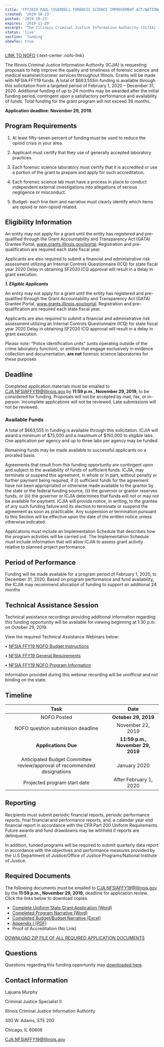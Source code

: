 ```yaml
---
title: 'FFY2019 PAUL COVERDELL FORENSIC SCIENCE IMPROVEMENT ACT/NATIONAL FORENSIC SCIENCE IMPROVEMENT ACT (NFSIA)'
created: '2019-10-23'
posted: '2019-10-23'
expires: '2019-11-29'
excerpt: 'The Illinois Criminal Justice Information Authority (ICJIA) is requesting proposals to help improve the quality and timeliness of forensic science and medical examiner/coroner services throughout Illinois. Grants will be made with NFSIA FFY19 funds. A total of $663,555in funding is available through this solicitation from a targeted period of February 1, 2020 – December 31, 2020. Additional funding of up to 24 months may be awarded after the initial funding period, contingent upon a satisfactory performance and availability of funds. Total funding for the grant program will not exceed 36 months.'
status: 'live'
section: 'funding'
showToc: true
---
```


[LINK TO NOFO](NFSIAFFY19NOFO.pdf) {.text-center .nofo-link}

The Illinois Criminal Justice Information Authority (ICJIA) is requesting proposals to help improve the quality and timeliness of forensic science and medical examiner/coroner services throughout Illinois. Grants will be made with NFSIA FFY19 funds. A total of $663,555in funding is available through this solicitation from a targeted period of February 1, 2020 – December 31, 2020. Additional funding of up to 24 months may be awarded after the initial funding period, contingent upon a satisfactory performance and availability of funds. Total funding for the grant program will not exceed 36 months.

**Application deadline: November 29, 2019.**

## Program Requirements

1.  At least fifty-seven percent of funding must be used to reduce the opioid crisis in your area.

2.  Applicant must certify that they use of generally accepted laboratory practices.

3.  Each forensic science laboratory must certify that it is accredited or use a portion of the grant to prepare and apply for such accreditation.

4.  Each forensic science lab must have a process in place to conduct independent external investigations into allegations of serious negligence or misconduct.

5.  Budget- each line item and narrative must clearly identify which items are opioid or non-opioid related.

## Eligibility Information

An entity may not apply for a grant until the entity has registered and pre-qualified through the Grant Accountability and Transparency Act (GATA) Grantee Portal, www.grants.illinois.gov/portal. Registration and pre-qualification are required each state fiscal year.

Applicants are also required to submit a financial and administrative risk assessment utilizing an Internal Controls Questionnaire (ICQ) for state fiscal year 2020 Delay in obtaining SF2020 ICQ approval will result in a delay in grant execution.

**_1. Eligible Applicants_**

An entity may not apply for a grant until the entity has registered and pre-qualified through the Grant Accountability and Transparency Act (GATA) Grantee Portal, www.grants.illinois.gov/portal. Registration and pre-qualification are required each state fiscal year.

Applicants are also required to submit a financial and administrative risk assessment utilizing an Internal Controls Questionnaire (ICQ) for state fiscal year 2020 Delay in obtaining SF2020 ICQ approval will result in a delay in grant execution.

_Please note:_ “Police identification units” (units operating outside of the crime laboratory function), or entities that engage exclusively in evidence collection and documentation, **are not** forensic science laboratories for these purposes

## Deadline

Completed application materials must be emailed to CJA.NFSIAFFY19@Illinois.gov by **11:59 p.m., November 29, 2019,** to be considered for funding. Proposals will not be accepted by mail, fax, or in-person. Incomplete applications will not be reviewed. Late submissions will not be reviewed.

### Available Funds

A total of $663,555 in funding is available through this solicitation. ICJIA will award a minimum of $75,000 and a maximum of $150,000 to eligible labs. One application per agency and up to three labs per agency may be funded.

Remaining funds may be made available to successful applicants on a prorated basis.

Agreements that result from this funding opportunity are contingent upon and subject to the availability of funds of sufficient funds. ICJIA, may terminate or suspend this agreement, in whole or in part, without penalty or further payment being required, if (i) sufficient funds for the agreement have not been appropriated or otherwise made available to the grantor by the state or the federal funding source, (ii) the governor or grantor reserves funds, or (iii) the governor or ICJIA determines that funds will not or may not be available for payment. ICJIA will provide notice, in writing, to the grantee of any such funding failure and its election to terminate or suspend the agreement as soon as practicable. Any suspension or termination pursuant to this Section will be effective upon the date of the written notice unless otherwise indicated.

Applications must include an Implementation Schedule that describes how the program activities will be carried out. The Implementation Schedule must include information that will allow ICJIA to assess grant activity relative to planned project performance.

## Period of Performance

Funding will be made available for a program period of February 1, 2020, to December 31, 2020. Based on program performance and fund availability, the ICJIA may recommend allocation of funding to support an additional 24 months

## Technical Assistance Session

Technical assistance recordings providing additional information regarding this funding opportunity will be available for viewing beginning at 1:30 p.m. on October 29, 2019.

View the required Technical Assistance Webinars below:

• [NFSIA FFY19 NOFO Budget Instructions](https://www.youtube.com/watch?v=bAenkSUsMVw&feature=youtu.be)

• [NFSIA FFY19 General Requirements](https://www.youtube.com/watch?v=6QY4hZFuXcY&feature=youtu.be)

• [NFSIA FFY19 NOFO Program Information](https://www.youtube.com/watch?v=in7aa5_Olco&feature=youtu.be)

Information provided during this webinar recording will be unofficial and not binding on the state.

## Timeline

|                                   Task                                   |               Date                |
| :----------------------------------------------------------------------: | :-------------------------------: |
|                               NOFO Posted                                |       **October 29, 2019**        |
|                    NOFO question submission deadline                     |         November 22, 2019         |
|                           **Applications Due**                           | **11:59 p.m., November 29, 2019** |
| Anticipated Budget Committee review/approval of recommended designations |           January 2020            |
|                       Projected program start date                       |      After February 1, 2020       |

## Reporting

Recipients must submit periodic financial reports, periodic performance reports, final financial and performance reports, and, a calendar year end financial report in accordance with the CFR Part 200 Uniform Requirements. Future awards and fund drawdowns may be withheld if reports are delinquent.

In addition, funded programs will be required to submit quarterly data report in accordance with the objectives and performance measures provided by the U.S Department of Justice/Office of Justice Programs/National Institute of Justice.

## Required Documents

The following documents must be emailed to CJA.NFSIAFFY19@Illinois.gov by the **11:59 p.m., November 29, 2019,** deadline for application review. Click the links below to download copies.

- [Complete Uniform State Grant Application (Word)](NFSIAFFY19Application.docx)
- [Completed Program Narrative (Word)](NFSIAFFY19ProgramNarrative.docx)
- [Completed Budget/Budget Narrative (Excel)](NFSIAFFY19Budget.xlsx)
- [Appendix I (PDF)](AppendixI.PDF)
- Proof of Accreditation (No Link)

[DOWNLOAD ZIP FILE OF ALL REQUIRED APPLICATION DOCUMENTS](NFSIAFFY19Zip.zip)

## Questions

Questions regarding this funding opportunity may [downloaded here](NFSIAFFY19NOFOQA.docx).

## Contact Information

Lajuana Murphy

Criminal Justice Specialist II

Illinois Criminal Justice Information Authority

300 W. Adams, STE 200

Chicago, IL 60606

CJA.NFSIAFFY19@Illinois.gov
